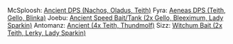McSploosh: [Ancient DPS (Nachos, Oladus, Teith)](https://discord.com/channels/595019455701188638/980979592623960114/1057521426069999636)
Fyra: [Aeneas DPS (Teith, Gello, Blinka)](https://discord.com/channels/595019455701188638/980979592623960114/1049791290600079360)
Joebu: [Ancient Speed Bait/Tank (2x Gello, Bleeximum, Lady Sparkin)](https://discord.com/channels/595019455701188638/980979592623960114/1049702472333131857)
Antomanz: [Ancient (4x Teith, Thundmolf)](https://discord.com/channels/595019455701188638/980979592623960114/1028471590394019931)
Sizz: [Witchum Bait (2x Teith, Lerky, Lady Sparkin)](https://discord.com/channels/595019455701188638/980979592623960114/1028367058813071511)
